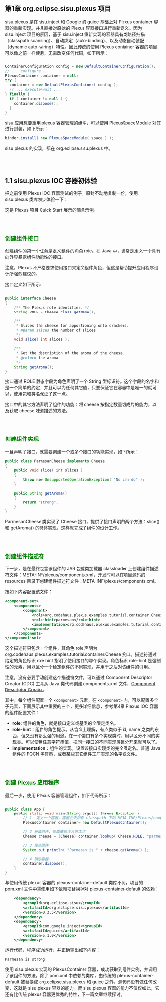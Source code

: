 ## 第1章 org.eclipse.sisu.plexus 项目 ##

sisu.plexus 是在 sisu.inject 和 Google 的 guice 基础上对 Plexus container 容器的重新实现。并且直接对原始的 Plexus 容器接口进行重新定义。因为 sisu.inject 项目的原因，基于 sisu.inject 重新实现的容器具有类路径扫描（classpath scanning）、自动绑定（auto-binding）、以及动态自动装配（dynamic auto-wiring）特性。因此传统的使用 Plexus container 容器的项目可以像之前一样使用，无需改变任何代码，如下所示：

```java

ContainerConfiguration config = new DefaultContainerConfiguration();
// ... configure ...
PlexusContainer container = null;
try {
  container = new DefaultPlexusContainer( config );
  // ... execute/wait ...
} finally {
  if ( container != null ) {
    container.dispose();
  }
}

```

sisu 应用想要重用 plexus 容器管理的组件，可以使用 PlexusSpaceModule 对其进行封装，如下所示：

```java
binder.install( new PlexusSpaceModule( space ) );
```

sisu plexus 的实现，都在 org.eclipse.sisu.plexus 中。




<br/><br/>
<a id="1"></a>

## 1.1 sisu.plexus IOC 容器初体验 ##

把之前使用 Plexus IOC 容器测试的例子，原封不动地复制一份，使用 sisu.plexus 类库初步体验一下：


这是 Plexus 项目 Quick Start 展示的简单示例。


<br/><br/>

#### <font size=4 color=green><b>创建组件接口</b></font> ####


创建组件的第一个任务是定义组件的角色 role。在 Java 中，通常是定义一个具有向外界暴露组件功能性的接口。

注意，Plexus 不严格要求使用接口来定义组件角色，但这是帮助提升应用程序设计所强烈建议的。

接口定义如下所示:

```java

public interface Cheese
{
    /** The Plexus role identifier. */
    String ROLE = Cheese.class.getName();

    /**
     * Slices the cheese for apportioning onto crackers.
     * @param slices the number of slices
     */
    void slice( int slices );

    /**
     * Get the description of the aroma of the cheese.
     * @return the aroma
     */
    String getAroma();
}
```

接口通过 ROLE 静态字段为角色声明了一个 String 型标识符。这个字段的名字和是一个简单的约定，并且可以为任何其它值，只要保证它在容器中是唯一的就可以，使用包和类名保证了这一点。

接口中的其它方法声明了组件的功能：将 cheese 按指定数量切成片的能力，以及获取 cheese 味道描述的方法。


<br/><br/>

#### <font size=4 color=green><b>创建组件实现</b></font> ####

一旦声明了接口，就需要创建一个或多个接口的功能实现，如下所示：

```java
public class ParmesanCheese implements Cheese
{
    public void slice( int slices )
    {
        throw new UnsupportedOperationException( "No can do" );
    }

    public String getAroma()
    {
        return "strong";
    }
}
```

ParmesanCheese 类实现了 Cheese 接口，提供了接口声明的两个方法：slice() 和 getAroma() 的具体实现，这样就完成了组件的设计工作。


<br/><br/>

#### <font size=4 color=green><b>创建组件描述符</b></font> ####

下一步，是在最终包含该组件的 JAR 包或类加载器 classloader 上创建组件描述符文件：META-INF/plexus/components.xml，开发时可以在项目源码的 resources 目录下创建组件描述符文件：META-INF/plexus/components.xml。


按如下内容配置该文件：

```xml
<component-set>
    <components>
        <component>
            <role>org.codehaus.plexus.examples.tutorial.container.Cheese</role>
            <role-hint>parmesan</role-hint>
            <implementation>org.codehaus.plexus.examples.tutorial.container.ParmesanCheese</implementation>
        </component>
    </components>
</component-set>
```

这个描述符只包含一个组件，其角色 role 声明为 org.codehaus.plexus.examples.tutorial.container.Cheese 接口。描述符通过给定的角色标识 role hint 指明了使用接口的哪个实现。角色标识 role-hint 是强制性的元素，用以区分一个给定组件的不同实现，并用于之后对该组件的引用。

注意，没有必要手动创建这个描述符文件，可以通过 Component Descriptor Creator (CDC) 工具从 Java 类代码创建 components.xml 文件，[Component Descriptor Creator](https://codehaus-plexus.github.io/guides/quick-start/getting-started.html)。

其中，每个组件配置一个 `<component>` 元素，在 `<component>` 内，可以配置多个子元素，下面展示其中重要的三个，更多详细信息，参考第4章 Plexus IOC 容器的组件配置文件：

- **role**: 组件的角色，就是接口定义或基类的全限定类名。
- **role-hint**：组件的角色提示。从含义上理解，有点类似于 id, name 之类的东西，但又没有那么强的用途。在一个接口有多个实现类时，用以区分不同的实现类。可以使用任意字符串值，把同一接口的不同实现类区分开来就可以了。
- **implementation**：组件的实现。设置该接口实现类的完全限定名。普通 Java 组件的 FQCN 字符串，或者某些其它组件工厂实现的名字或文件。


<br/><br/>

#### <font size=4 color=green><b>创建 Plexus 应用程序</b></font> ####

最后一步，使用 Plexus 容器管理组件，如下代码所示：

```java

public class App {
    public static void main(String args[]) throws Exception {
        // 1  定义一个容器，容器会去加载 classpath 下的 META-INF/Plexus/component.xml 中的组件
        PlexusContainer container= new DefaultPlexusContainer();

        // 2 获取组件，完成依赖注入等工作
        Cheese cheese = (Cheese) container.lookup( Cheese.ROLE, "parmesan" );

        // 3 使用组件
        System.out.println( "Parmesan is " + cheese.getAroma() );

        // 4 销毁容器
        container.dispose();
    }
}

```

与使用传统 plexus 容器的 plexus-container-default 类库不同，项目的 pom.xml 文件中需使用如下依赖项替换掉对 plexus-container-default 的依赖：

```xml
    <dependency>
        <groupId>org.eclipse.sisu</groupId>
        <artifactId>org.eclipse.sisu.plexus</artifactId>
        <version>0.3.5</version>
    </dependency>
    <dependency>
        <groupId>com.google.inject</groupId>
        <artifactId>guice</artifactId>
        <version>5.1.0</version>
    </dependency>
```

运行代码，程序成功运行，并正确输出如下内容：

```shell
Parmesan is strong
```

使用 sisu.plexus 实现的 PlexusContainer 容器，成功获取到组件实例，并调用了该组件的方法。除了 pom.xml 中依赖的类库，由传统的 plexus-container-default 被替换成 org.eclipse.sisu.plexus 和 guice 之外，源代码没有做任何改变，这就是 sisu.plexus 容器的能力。而 sisu.plexus 容器的能力不仅仅如此，它还有比传统 plexus 容器更优秀的特性，下一篇文章继续探讨。




























